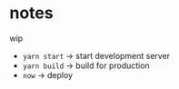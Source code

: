 # notes

wip

- `yarn start` -> start development server
- `yarn build` -> build for production 
- `now` -> deploy
